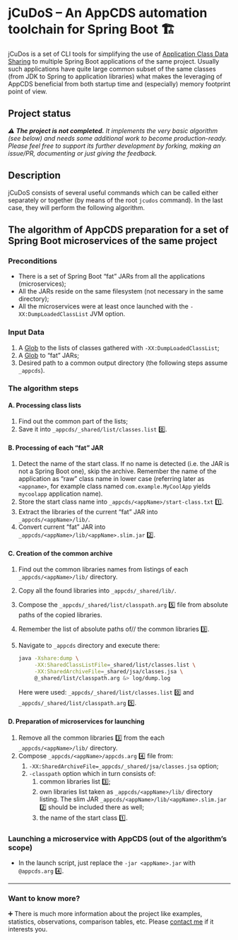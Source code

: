 # jCuDoS – An AppCDS automation toolchain for Spring Boot :building_construction:

jCuDos is a set of CLI tools for simplifying the use of [Application Class Data Sharing](https://docs.oracle.com/en/java/javase/11/tools/java.html#GUID-31503FCE-93D0-4175-9B4F-F6A738B2F4C4) to multiple Spring Boot applications of the same project. Usually such applications have quite large common subset of the same classes (from JDK to Spring to application libraries) what makes the leveraging of AppCDS beneficial from both startup time and (especially) memory footprint point of view.

## Project status

*:warning: **The project is not completed.** It implements the very basic algorithm (see below) and needs some additional work to become production-ready. Please feel free to support its further development by forking, making an issue/PR, documenting or just giving the feedback.*

## Description

jCuDoS consists of several useful commands which can be called either separately or together (by means of the root `jcudos` command). In the last case, they will perform the following algorithm. 

## The algorithm of AppCDS preparation for a set of Spring Boot microservices of the same project

### Preconditions

* There is a set of Spring Boot “fat” JARs from all the applications (microservices);
* All the JARs reside on the same filesystem (not necessary in the same directory);
* All the microservices were at least once launched with the `-XX:DumpLoadedClassList` JVM option.

### Input Data

1. A [Glob](https://en.wikipedia.org/wiki/Glob_(programming)) to the lists of classes gathered with  `-XX:DumpLoadedClassList`;
1. A [Glob](https://en.wikipedia.org/wiki/Glob_(programming)) to “fat” JARs;
1. Desired path to a common output directory (the following steps assume `_appcds`).

### The algorithm steps

#### A. Processing class lists

1. Find out the common part of the lists;
1. Save it into `_appcds/_shared/list/classes.list` :zero:.

#### B. Processing of each “fat” JAR

1. Detect the name of the start class.
   If no name is detected (i.e. the JAR is not a Spring Boot one), skip the archive.
   Remember the name of the application as “raw” class name in lower case (referring later as `<appname>`, for example class named `com.example.MyCoolApp` yields `mycoolapp` application name).
1. Store the start class name into  `_appcds/<appName>/start-class.txt` :one:.
1. Extract the libraries of the current “fat” JAR into `_appcds/<appName>/lib/`.
1. Convert current “fat” JAR into `_appcds/<appName>/lib/<appName>.slim.jar` :two:.

#### C. Creation of the common archive

1. Find out the common libraries names from listings of each `_appcds/<appName>/lib/` directory.

1. Copy all the found libraries into `_appcds/_shared/lib/`.

1. Compose the `_appcds/_shared/list/classpath.arg` :five: file from absolute paths of the copied​ libraries.

1. Remember the list of absolute paths of// the common libraries :three:.

1. Navigate to `_appcds` directory and execute there:

   ```bash
   java -Xshare:dump \
        -XX:SharedClassListFile=_shared/list/classes.list \
        -XX:SharedArchiveFile=_shared/jsa/classes.jsa \
        @_shared/list/classpath.arg &> log/dump.log
   ```

   Here were used: `_appcds/_shared/list/classes.list` :zero: and `_appcds/_shared/list/classpath.arg` :five:.

#### D. Preparation of microservices for launching

1. Remove all the common libraries :three: from the each `_appcds/<appName>/lib/` directory.
1. Compose `_appcds/<appName>/appcds.arg` :four:  file from:
   1. `-XX:SharedArchiveFile=_appcds/_shared/jsa/classes.jsa` option;
   1. `-classpath` option which in turn consists of:
      1. common libraries list :three:;
      1. own libraries list taken as `_appcds/<appName>/lib/` directory listing.
         The slim JAR `_appcds/<appName>/lib/<appName>.slim.jar` :two: should be included there as well;
      1. the name of the start class :one:.

### Launching a microservice with AppCDS (out of the algorithm’s scope)

* In the launch script, just replace the  `-jar <appName>.jar` with `@appcds.arg` :four:.

---

### Want to know more?

:heavy_plus_sign: There is much more information about the project like examples, statistics, observations, comparison tables, etc. Please [contact me](https://toparvion.pro/en/) if it interests you.